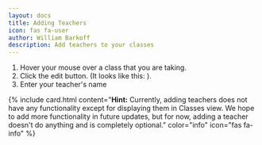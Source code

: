 ```yaml
---
layout: docs
title: Adding Teachers
icon: fas fa-user
author: William Barkoff
description: Add teachers to your classes
---
```


1. Hover your mouse over a class that you are taking.
2. Click the edit button. (It looks like this: <i class="fas fa-edit"></i>).
3. Enter your teacher's name

{% include card.html content="**Hint:** Currently, adding teachers does not have any functionality except for displaying them in Classes view. We hope to add more functionality in future updates, but for now, adding a teacher doesn't do anything and is completely optional." color="info" icon="fas fa-info" %}